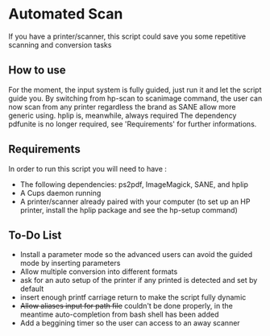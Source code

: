 # Automated Scan

If you have a printer/scanner, this script could save you some repetitive scanning and conversion tasks

## How to use

For the moment, the input system is fully guided, just run it and let the script guide you.
By switching from hp-scan to scanimage command, the user can now scan from any printer regardless the brand as SANE allow more generic using. hplip is, meanwhile, always required
The dependency pdfunite is no longer required, see 'Requirements' for further informations.

## Requirements

In order to run this script you will need to have :
* The following dependencies: ps2pdf, ImageMagick, SANE, and hplip
* A Cups daemon running
* A printer/scanner already paired with your computer (to set up an HP printer, install the hplip package and see the hp-setup command)

## To-Do List
* Install a parameter mode so the advanced users can avoid the guided mode by inserting parameters
* Allow multiple conversion into different formats
* ask for an auto setup of the printer if any printed is detected and set by default
* insert enough printf carriage return to make the script fully dynamic
* ~~Allow aliases input for path file~~ couldn't be done properly, in the meantime auto-completion from bash shell has been added
* Add a beggining timer so the user can access to an away scanner
